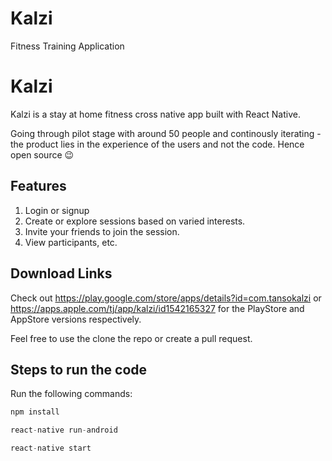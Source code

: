 # Kalzi
Fitness Training Application
# Kalzi
Kalzi is a stay at home fitness cross native app built with React Native. 

Going through pilot stage with around 50 people and continously iterating - the product lies in the experience of the users and not the code. Hence open source 😉

## Features

1. Login or signup
2. Create or explore sessions based on varied interests.
3. Invite your friends to join the session.
4. View participants, etc.


## Download Links

Check out https://play.google.com/store/apps/details?id=com.tansokalzi or https://apps.apple.com/tj/app/kalzi/id1542165327 for the PlayStore and AppStore versions respectively.

Feel free to use the clone the repo or create a pull request.

## Steps to run the code 
Run the following commands:

```javascript
npm install 
```
```javascript
react-native run-android 
```
```javascript
react-native start
